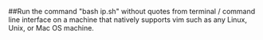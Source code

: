 ##Run the command "bash ip.sh" without quotes from terminal / command line interface on a machine that natively supports vim such as any Linux, Unix, or Mac OS machine.
